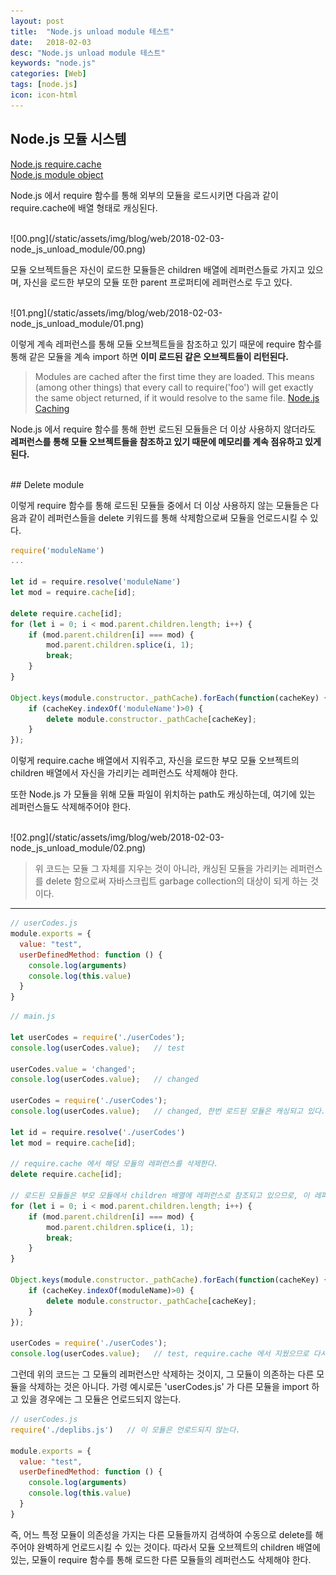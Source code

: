 ```yaml
---
layout: post
title:  "Node.js unload module 테스트"
date:   2018-02-03
desc: "Node.js unload module 테스트"
keywords: "node.js"
categories: [Web]
tags: [node.js]
icon: icon-html
---
```


## Node.js 모듈 시스템

[Node.js require.cache](https://nodejs.org/api/modules.html#modules_require_cache)<br>
[Node.js module object](https://nodejs.org/api/modules.html#modules_the_module_object)

Node.js 에서 require 함수를 통해 외부의 모듈을 로드시키면 다음과 같이 require.cache에 배열 형태로 캐싱된다.

<br>
![00.png](/static/assets/img/blog/web/2018-02-03-node_js_unload_module/00.png)

모듈 오브젝트들은 자신이 로드한 모듈들은 children 배열에 레퍼런스들로 가지고 있으며, 자신을 로드한 부모의 모듈 또한 parent 프로퍼티에 레퍼런스로 두고 있다.

<br>
![01.png](/static/assets/img/blog/web/2018-02-03-node_js_unload_module/01.png)

이렇게 계속 레퍼런스를 통해 모듈 오브젝트들을 참조하고 있기 때문에 require 함수를 통해 같은 모듈을 계속 import 하면 **이미 로드된 같은 오브젝트들이 리턴된다.**

> Modules are cached after the first time they are loaded. This means (among other things) that every call to require('foo') will get exactly the same object returned, if it would resolve to the same file. [Node.js Caching](https://nodejs.org/api/modules.html#modules_caching)


Node.js 에서 require 함수를 통해 한번 로드된 모듈들은 더 이상 사용하지 않더라도 **레퍼런스를 통해 모듈 오브젝트들을 참조하고 있기 때문에 메모리를 계속 점유하고 있게 된다.**

<br>
## Delete module

이렇게 require 함수를 통해 로드된 모듈들 중에서 더 이상 사용하지 않는 모듈들은 다음과 같이 레퍼런스들을 delete 키워드를 통해 삭제함으로써 모듈을 언로드시킬 수 있다.

```javascript
require('moduleName')
...

let id = require.resolve('moduleName')
let mod = require.cache[id];

delete require.cache[id];
for (let i = 0; i < mod.parent.children.length; i++) {
    if (mod.parent.children[i] === mod) {
        mod.parent.children.splice(i, 1);
        break;
    }
}

Object.keys(module.constructor._pathCache).forEach(function(cacheKey) {
    if (cacheKey.indexOf('moduleName')>0) {
        delete module.constructor._pathCache[cacheKey];
    }
});
```

이렇게 require.cache 배열에서 지워주고, 자신을 로드한 부모 모듈 오브젝트의 children 배열에서 자신을 가리키는 레퍼런스도 삭제해야 한다.

또한 Node.js 가 모듈을 위해 모듈 파일이 위치하는 path도 캐싱하는데, 여기에 있는 레퍼런스들도 삭제해주어야 한다.

<br>
![02.png](/static/assets/img/blog/web/2018-02-03-node_js_unload_module/02.png)

> 위 코드는 모듈 그 자체를 지우는 것이 아니라, 캐싱된 모듈을 가리키는 레퍼런스를 delete 함으로써 자바스크립트 garbage collection의 대상이 되게 하는 것이다. 

---

```javascript
// userCodes.js
module.exports = {
  value: "test",
  userDefinedMethod: function () {
    console.log(arguments)
    console.log(this.value)
  }
}
```

```javascript
// main.js

let userCodes = require('./userCodes');
console.log(userCodes.value);   // test

userCodes.value = 'changed';
console.log(userCodes.value);   // changed

userCodes = require('./userCodes');
console.log(userCodes.value);   // changed, 한번 로드된 모듈은 캐싱되고 있다.

let id = require.resolve('./userCodes')
let mod = require.cache[id];

// require.cache 에서 해당 모듈의 레퍼런스를 삭제한다.
delete require.cache[id];

// 로드된 모듈들은 부모 모듈에서 children 배열에 레퍼런스로 참조되고 있으므로, 이 레퍼런스 또한 삭제해야 한다.
for (let i = 0; i < mod.parent.children.length; i++) {
    if (mod.parent.children[i] === mod) {
        mod.parent.children.splice(i, 1);
        break;
    }
}

Object.keys(module.constructor._pathCache).forEach(function(cacheKey) {
    if (cacheKey.indexOf(moduleName)>0) {
        delete module.constructor._pathCache[cacheKey];
    }
});

userCodes = require('./userCodes');
console.log(userCodes.value);   // test, require.cache 에서 지웠으므로 다시 리로드된다.
```

그런데 위의 코드는 그 모듈의 레퍼런스만 삭제하는 것이지, 그 모듈이 의존하는 다른 모듈을 삭제하는 것은 아니다. 가령 예시로든 'userCodes.js' 가 다른 모듈을 import 하고 있을 경우에는 그 모듈은 언로드되지 않는다.

```javascript
// userCodes.js
require('./deplibs.js')   // 이 모듈은 언로드되지 않는다.

module.exports = {
  value: "test",
  userDefinedMethod: function () {
    console.log(arguments)
    console.log(this.value)
  }
}
```

즉, 어느 특정 모듈이 의존성을 가지는 다른 모듈들까지 검색하여 수동으로 delete를 해주어야 완벽하게 언로드시킬 수 있는 것이다. 따라서 모듈 오브젝트의 children 배열에 있는, 모듈이 require 함수를 통해 로드한 다른 모듈들의 레퍼런스도 삭제해야 한다.
